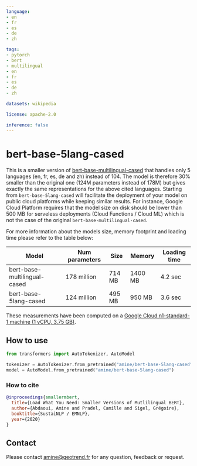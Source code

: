 ```yaml
---
language: 
- en
- fr
- es
- de
- zh

tags:
- pytorch
- bert
- multilingual
- en
- fr
- es
- de
- zh

datasets: wikipedia

license: apache-2.0

inference: false
---
```


# bert-base-5lang-cased
This is a smaller version of [bert-base-multilingual-cased](https://huggingface.co/bert-base-multilingual-cased) that handles only 5 languages (en, fr, es, de and zh) instead of 104.
The model is therefore 30% smaller than the original one (124M parameters instead of 178M) but gives exactly the same representations for the above cited languages. 
Starting from `bert-base-5lang-cased` will facilitate the deployment of your model on public cloud platforms while keeping similar results. 
For instance, Google Cloud Platform requires that the model size on disk should be lower than 500 MB for serveless deployments (Cloud Functions / Cloud ML) which is not the case of the original `bert-base-multilingual-cased`.

For more information about the models size, memory footprint and loading time please refer to the table below:

|            Model             | Num parameters |   Size   |  Memory  | Loading time |
| ---------------------------- | -------------- | -------- | -------- | ------------ |
| bert-base-multilingual-cased |   178 million  |  714 MB  | 1400 MB  |    4.2 sec   |
| bert-base-5lang-cased        |   124 million  |  495 MB  |  950 MB  |    3.6 sec   |

These measurements have been computed on a [Google Cloud n1-standard-1 machine (1 vCPU, 3.75 GB)](https://cloud.google.com/compute/docs/machine-types\#n1_machine_type).

## How to use

```python
from transformers import AutoTokenizer, AutoModel

tokenizer = AutoTokenizer.from_pretrained("amine/bert-base-5lang-cased")
model = AutoModel.from_pretrained("amine/bert-base-5lang-cased")

```

### How to cite

```bibtex
@inproceedings{smallermbert,
  title={Load What You Need: Smaller Versions of Mutlilingual BERT},
  author={Abdaoui, Amine and Pradel, Camille and Sigel, Grégoire},
  booktitle={SustaiNLP / EMNLP},
  year={2020}
}
```

## Contact 

Please contact amine@geotrend.fr for any question, feedback or request.